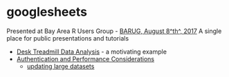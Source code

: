 # googlesheets

Presented at Bay Area R Users Group - [BARUG, August 8^th^, 2017](https://www.meetup.com/R-Users/events/242005538/)
A single place for public presentations and tutorials

+ [Desk Treadmill Data Analysis](https://cdn.rawgit.com/dsdaveh/talks-and-tutorials/f232d74d/googlesheets%20BARUG%20Presentation/treadmill_notebook.nb.html) - a motivating example
+ [Authentication and Performance Considerations](https://github.com/dsdaveh/talks-and-tutorials/blob/master/googlesheets%20BARUG%20Presentation/gsheet_oauth.nb.html)  
    + [updating large datasets](http://rpubs.com/dsdaveh/280034)
